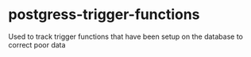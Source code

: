 # postgress-trigger-functions
Used to track trigger functions that have been setup on the database to correct poor data

